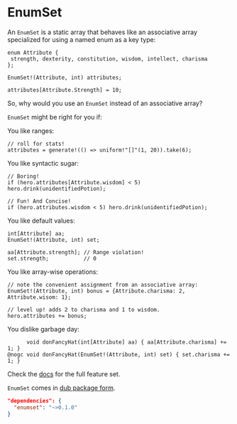 EnumSet
===

An `EnumSet` is a static array that behaves like an associative array
specialized for using a named enum as a key type:

```
enum Attribute {
 strength, dexterity, constitution, wisdom, intellect, charisma
};

EnumSet!(Attribute, int) attributes;

attributes[Attribute.Strength] = 10;
```

So, why would you use an `EnumSet` instead of an associative array?

`EnumSet` might be right for you if:

You like ranges:

```
// roll for stats!
attributes = generate!(() => uniform!"[]"(1, 20)).take(6);
```

You like syntactic sugar:

```
// Boring!
if (hero.attributes[Attribute.wisdom] < 5) hero.drink(unidentifiedPotion);

// Fun! And Concise!
if (hero.attributes.wisdom < 5) hero.drink(unidentifiedPotion);
```

You like default values:

```
int[Attribute] aa;
EnumSet!(Attribute, int) set;

aa[Attribute.strength]; // Range violation!
set.strength;           // 0
```

You like array-wise operations:

```
// note the convenient assignment from an associative array:
EnumSet!(Attribute, int) bonus = {Attribute.charisma: 2, Attribute.wisom: 1};

// level up! adds 2 to charisma and 1 to wisdom.
hero.attributes += bonus;
```

You dislike garbage day:

```
      void donFancyHat(int[Attribute] aa) { aa[Attribute.charisma] += 1; }
@nogc void donFancyHat(EnumSet!(Attribute, int) set) { set.charisma += 1; }
```

Check the [docs](http://rcorre.github.io/enumset) for the full feature set.

`EnumSet` comes in [dub package form](http://code.dlang.org/packages/enumset).

```json
"dependencies": {
  "enumset": "~>0.1.0"
}
```
